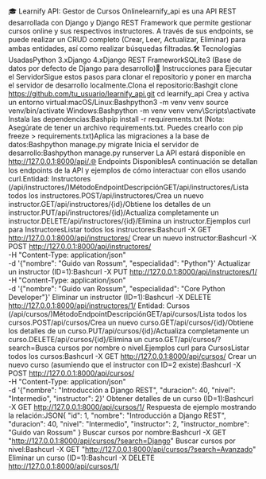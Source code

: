 🎓 Learnify API: Gestor de Cursos Onlinelearnify_api es una API REST desarrollada con Django y Django REST Framework que permite gestionar cursos online y sus respectivos instructores. A través de sus endpoints, se puede realizar un CRUD completo (Crear, Leer, Actualizar, Eliminar) para ambas entidades, así como realizar búsquedas filtradas.🛠️ Tecnologías UsadasPython 3.xDjango 4.xDjango REST FrameworkSQLite3 (Base de datos por defecto de Django para desarrollo)🚀 Instrucciones para Ejecutar el ServidorSigue estos pasos para clonar el repositorio y poner en marcha el servidor de desarrollo localmente.Clona el repositorio:Bashgit clone https://github.com/tu_usuario/learnify_api.git
cd learnify_api
Crea y activa un entorno virtual:macOS/Linux:Bashpython3 -m venv venv
source venv/bin/activate
Windows:Bashpython -m venv venv
venv\Scripts\activate
Instala las dependencias:Bashpip install -r requirements.txt
(Nota: Asegúrate de tener un archivo requirements.txt. Puedes crearlo con pip freeze > requirements.txt)Aplica las migraciones a la base de datos:Bashpython manage.py migrate
Inicia el servidor de desarrollo:Bashpython manage.py runserver
La API estará disponible en http://127.0.0.1:8000/api/.🌐 Endpoints DisponiblesA continuación se detallan los endpoints de la API y ejemplos de cómo interactuar con ellos usando curl.Entidad: Instructores (/api/instructores/)MétodoEndpointDescripciónGET/api/instructores/Lista todos los instructores.POST/api/instructores/Crea un nuevo instructor.GET/api/instructores/{id}/Obtiene los detalles de un instructor.PUT/api/instructores/{id}/Actualiza completamente un instructor.DELETE/api/instructores/{id}/Elimina un instructor.Ejemplos curl para InstructoresListar todos los instructores:Bashcurl -X GET http://127.0.0.1:8000/api/instructores/
Crear un nuevo instructor:Bashcurl -X POST http://127.0.0.1:8000/api/instructores/ \
-H "Content-Type: application/json" \
-d '{"nombre": "Guido van Rossum", "especialidad": "Python"}'
Actualizar un instructor (ID=1):Bashcurl -X PUT http://127.0.0.1:8000/api/instructores/1/ \
-H "Content-Type: application/json" \
-d '{"nombre": "Guido van Rossum", "especialidad": "Core Python Developer"}'
Eliminar un instructor (ID=1):Bashcurl -X DELETE http://127.0.0.1:8000/api/instructores/1/
Entidad: Cursos (/api/cursos/)MétodoEndpointDescripciónGET/api/cursos/Lista todos los cursos.POST/api/cursos/Crea un nuevo curso.GET/api/cursos/{id}/Obtiene los detalles de un curso.PUT/api/cursos/{id}/Actualiza completamente un curso.DELETE/api/cursos/{id}/Elimina un curso.GET/api/cursos/?search=Busca cursos por nombre o nivel.Ejemplos curl para CursosListar todos los cursos:Bashcurl -X GET http://127.0.0.1:8000/api/cursos/
Crear un nuevo curso (asumiendo que el instructor con ID=2 existe):Bashcurl -X POST http://127.0.0.1:8000/api/cursos/ \
-H "Content-Type: application/json" \
-d '{"nombre": "Introducción a Django REST", "duracion": 40, "nivel": "Intermedio", "instructor": 2}'
Obtener detalles de un curso (ID=1):Bashcurl -X GET http://127.0.0.1:8000/api/cursos/1/
Respuesta de ejemplo mostrando la relación:JSON{
    "id": 1,
    "nombre": "Introducción a Django REST",
    "duracion": 40,
    "nivel": "Intermedio",
    "instructor": 2,
    "instructor_nombre": "Guido van Rossum"
}
Buscar cursos por nombre:Bashcurl -X GET "http://127.0.0.1:8000/api/cursos/?search=Django"
Buscar cursos por nivel:Bashcurl -X GET "http://127.0.0.1:8000/api/cursos/?search=Avanzado"
Eliminar un curso (ID=1):Bashcurl -X DELETE http://127.0.0.1:8000/api/cursos/1/